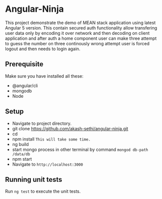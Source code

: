 # Angular-Ninja

This project demonstrate the demo of MEAN stack application using latest Angular 5 version. This contain secured auth functionality allow transfering user data
only by encoding it over network and then decoding on client application and after auth a home component user can make three
attempt to guess the number on three continously wrong attempt user is forced logout and then needs to login again. 

## Prerequisite
Make sure you have installed all these:
* @angular/cli
* mongodb
* Node


## Setup

* Navigate to project directory.
* git clone https://github.com/akash-sethi/angular-ninja.git
* cd <project folder>
* npm install `This will take some time.`
* ng build
* start mongo process in other terminal by command `mongod db-path /data/db`
* npm start
* Navigate to `http://localhost:3000`

## Running unit tests

Run `ng test` to execute the unit tests. 
